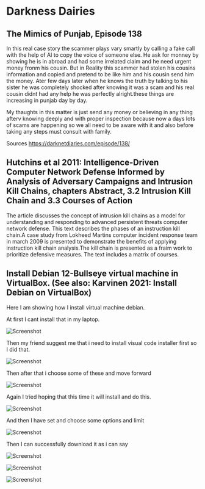 # Darkness Dairies

## The Mimics of Punjab, Episode 138

In this real case story the scammer plays vary smartly by calling a fake call with the help of AI to copy the voice of someone else. He ask for monney by showing he is in abroad and had some irrelated claim and he need urgent money fronm his cousin. But in Reality this scammer had stolen his cousins information and copied and pretend to be like him and his cousin send him the money. Ater few days later when he knows the truth by talking to his sister he was completely shocked after knowing it was a scam and his real cousin didnt had any help he was perfectly alright.these things are increasing in punjab day by day.

My thaughts in this matter is just send any money or believing in any thing afterv knowing deeply and with proper inspection because now a days lots of scams are happening so we all need to be aware with it and also before taking any steps must consult with family.

Sources
https://darknetdiaries.com/episode/138/

## Hutchins et al 2011: Intelligence-Driven Computer Network Defense Informed by Analysis of Adversary Campaigns and Intrusion Kill Chains, chapters Abstract, 3.2 Intrusion Kill Chain and 3.3 Courses of Action

The article discusses the concept of intrusion kill chains as a model for understanding and responding to advanced persistent threats computer network defense. This text describes the phases of an instruction kill chain.A case study from Lokheed Martins computer incident response team in march 2009 is presented to demonstrate the benefits of applying instruction kill chain analysis.The kill chain is presented as a fraim work to prioritize defensive measures. The text includes a matrix of courses.

## Install Debian 12-Bullseye virtual machine in VirtualBox. (See also: Karvinen 2021: Install Debian on VirtualBox)
Here I am showing how I install virtual machine debian.

At first I cant install that in my laptop. 

![Screenshot](p![ath/to/your/screenshot.png](file:///c%253A/Users/resmi/Pictures/Screenshots/Screenshot%2520%25285%2529.png))

Then my friend suggest me that i need to install visual code installer first so I did that.

![Screenshot](p![ath/to/your/screenshot.png](file:///c%253A/Users/resmi/Pictures/Screenshots/Screenshot%2520%252810%2529.png))

Then after that i choose some of these and move forward

![Screenshot](![path/to/your/screenshot.png](file:///c%253A/Users/resmi/Pictures/Screenshots/Screenshot%2520%252811%2529.png))

Again I tried hoping that this time it will install and do this.

![Screenshot](![path/to/your/screenshot.png](file:///c%253A/Users/resmi/Pictures/Screenshots/Screenshot%2520%252812%2529.png))

And then I have set and choose some options and limit

![Screenshot](![path/to/your/screenshot.png](file:///c%253A/Users/resmi/Pictures/Screenshots/Screenshot%2520%252815%2529.png))

Then I can successfully download it as i can say

![Screenshot](![path/to/your/screenshot.png](file:///c%253A/Users/resmi/Pictures/Screenshots/Screenshot%2520%252816%2529.png))

![Screenshot](![path/to/your/screenshot.png](file:///c%253A/Users/resmi/Pictures/Screenshots/Screenshot%2520%252819%2529.png))

![Screenshot](!(file:///c%253A/Users/resmi/Pictures/Screenshots/Screenshot%2520%252817%2529.png))




